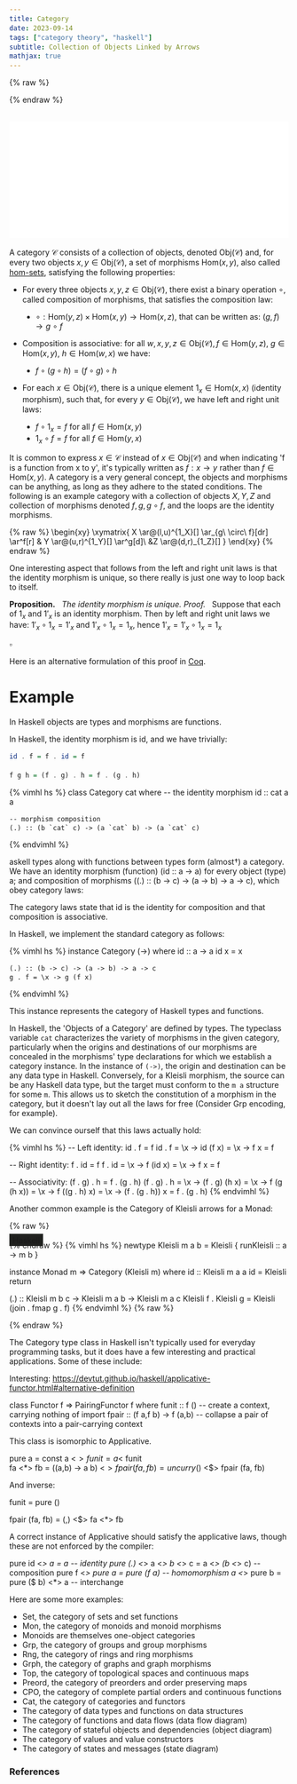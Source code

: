 ```yaml
---
title: Category
date: 2023-09-14
tags: ["category theory", "haskell"]
subtitle: Collection of Objects Linked by Arrows
mathjax: true
---
```



{% raw %}
<script>
  MathJax = {
    loader: {
      load: ['[custom]/xypic.js'],
      paths: {custom: 'https://beuke.org/js'}
    },
    tex: {
      packages: {'[+]': ['xypic']}
    }
  };
</script>

<script id="MathJax-script" async src="https://cdn.jsdelivr.net/npm/mathjax@3.1.4/es5/tex-chtml-full.js"></script>
<!-- <script id="MathJax-script" async src="https://cdn.jsdelivr.net/npm/mathjax@3.1.4/es5/tex-svg-full.js"></script> -->

<script>
window.addEventListener('load', function() {
   document.querySelectorAll("mjx-xypic-object").forEach( (x) => (x.style.color = "var(--darkreader-text--text"));
   document.querySelectorAll("mjx-math > mjx-xypic > svg > g").forEach(x => x.setAttribute("stroke", "var(--darkreader-text--text"))
})
</script>

<style>
<!-- li { -->
  <!-- list-style-type: none; -->
<!-- } -->
ul > li {
  list-style-type: disc;
}
.code-box {
    position: relative;
    padding-top: 12px;
    margin-top: -0.5rem;
}
.language-label {
    position: absolute;
    top: 0;
    left: 0;
    background-color: #20211f;
    padding: 2px 5px;
    border-color: rgb(59, 60, 58);
    border-top: 1px solid #393a38;
    border-right: 1px solid #393a38;
    border-left: 1px solid #393a38;
    font-size: 0.9rem;
    text-align: right; /* Aligns the text to the right */
}
</style>
{% endraw %}

<br>
<img src="/images/category.png" onclick="window.open(this.src)">
<!-- The source as dot is next to image. Compile with: dot -Tsvg typeclasses.dot -o typeclasses.svg -->
<br>

<!-- A category $\mathcal{C}$ is a quadruple $(\text{Obj}(\mathcal{C}), \text{Mor}(\mathcal{C}),\mu,1_\mathcal{C})$ consisting of a collection of objects $\text{Obj}(\mathcal{C})$, -->
<!-- For each pair of objects $A,B$, a set $\text{Hom}(A,B)$ of morphisms, also called [hom-sets](/hom-sets). -->

<!-- composition is associative: for each quadruple $a,b,c,d \in \text{Obj}(\mathcal{C})$ of objects, if $f \in HOM\ Mor?$ -->

A category $\mathcal{C}$ consists of a collection of objects, denoted $\text{Obj}(\mathcal{C})$ and, for every two objects $x, y \in \text{Obj}(\mathcal{C})$, a set of morphisms $\text{Hom}(x,y)$, also called [hom-sets](/hom-sets), satisfying the following properties:

* For every three objects $x,y,z \in \text{Obj}(\mathcal{C})$, there exist a binary operation $\circ$, called composition of morphisms, that satisfies the composition law:

  * $\circ : \text{Hom}(y,z) \times \text{Hom}(x,y) \rightarrow \text{Hom}(x,z)$, that can be written as: $(g,f) \rightarrow g\ \circ\ f$
    <!-- <li style="list-style-type: none;">Item 1</li> -->
    <!-- <li style="list-style-type: none;">Item 2</li> -->

* Composition is associative: for all $w,x,y,z \in \text{Obj}(\mathcal{C}), f \in \text{Hom}(y,z)$, $g \in \text{Hom}(x,y)$, $h \in \text{Hom}(w,x)$ we have:

    * $f \circ (g \circ h) = (f \circ g) \circ h$

* For each $x \in \text{Obj}(\mathcal{C})$, there is a unique element $1_{x} \in \text{Hom}(x,x)$ (identity morphism), such that, for every $y \in \text{Obj}(\mathcal{C})$, we have left and right unit laws:

    * $f \circ 1_{x} = f$ for all $f \in \text{Hom}(x, y)$
    * $1_{x} \circ f = f$ for all $f \in \text{Hom}(y,x)$

<!-- For each $x \in \text{Obj}(\mathcal{C})$, there is a unique element $1_{x} \in \text{Hom}(x,x)$ (identity morphism), such that for every pair $x,y \in \text{Obj}(\mathcal{C})$, if $f \in \text{Hom}(x,y)$, then we have left and right unit laws: -->

<!-- * $1_{y} \circ f = f = f \circ 1_{x}$ -->

It is common to express $x \in \mathcal{C}$ instead of $x \in \text{Obj}(\mathcal{C})$ and when indicating 'f is a function from x to y', it's typically written as $f: x \rightarrow y$ rather than $f \in \text{Hom}(x,y)$. A category is a very general concept, the objects and morphisms can be anything, as long as they adhere to the stated conditions. The following is an example category with a collection of objects $X, Y, Z$ and collection of morphisms denoted $f, g, g \circ f$, and the loops are the identity morphisms.

{% raw %}
\begin{xy}
	\xymatrix{
	X \ar@(l,u)^{1_X}[] \ar_{g\ \circ\ f}[dr] \ar^f[r] & Y \ar@(u,r)^{1_Y}[] \ar^g[d]\\
	&Z \ar@(d,r)_{1_Z}[]
	}
\end{xy}
{% endraw %}



One interesting aspect that follows from the left and right unit laws is that the identity morphism is unique, so there really is just one way to loop back to itself.
<div class="proof" >

**Proposition.** &nbsp; *The identity morphism is unique.*
*Proof.* &nbsp; Suppose that each of $1_{x}$ and $1'_{x}$ is an identity morphism. Then by left and right unit laws we have: $1'_{x} \circ 1_{x} = 1'_{x}$ and $1'_{x} \circ 1_{x} = 1_{x}$, hence $1'_{x} = 1'_{x} \circ 1_{x} = 1_{x}$
<div class="right">

$\pmb{\scriptstyle \square}$
</div> </div>

Here is an alternative formulation of this proof in [Coq](https://gist.github.com/madnight/f1d0f4d2d21b645549365056c4d4ae75).

<!-- Clean proof style -->
<!-- https://math.berkeley.edu/~wodzicki/253.F16/Cat.pdf -->

<!-- https://www.heldermann.de/SSPM/SSPM01/Chapter-3.pdf -->



<!-- Section Category. -->
<!--   Context `{Hom : Type -> Type -> Type}. -->

<!--   Class Category := { -->
<!--     id : forall {X}, Hom X X; -->
<!--     compose  : forall {X Y Z}, Hom X Y -> Hom Y Z -> Hom X Z; -->

<!--     (* Identity Laws *) -->
<!--     left_identity  : forall {X Y} (f: Hom X Y), -->
<!--       compose id f = f; -->
<!--     right_identity : forall {X Y} (f: Hom X Y), -->
<!--       compose f id = f; -->
<!--   }. -->

<!--   Variables X : Type. -->
<!--   Variables (id1 id2 : Hom X X). -->
<!--   Context `{C : @Category Hom}. -->

<!--   Hypothesis H1 : forall {Y} (f : Hom X Y), compose id1 f = f. -->
<!--   Hypothesis H2 : forall {Y} (f : Hom X Y), compose id2 f = f. -->

<!--   Theorem identity_unique : id1 = id2. -->
<!--   Proof. -->
<!--     specialize H1 with (f:=id1). -->
<!--     specialize H2 with (f:=id1). -->
<!--     rewrite <- H1 in H2. -->
<!--     exact H2. -->
<!--   Qed. -->

# Example

In Haskell objects are types and morphisms are functions.

 In Haskell, the identity morphism is id, and we have trivially:
```hs
id . f = f . id = f

f g h = (f . g) . h = f . (g . h)
```

{% vimhl hs %}
class Category cat where
    -- the identity morphism
    id :: cat a a

    -- morphism composition
    (.) :: (b `cat` c) -> (a `cat` b) -> (a `cat` c)
{% endvimhl %}

askell types along with functions between types form (almost†) a category. We have an identity morphism (function) (id :: a -> a) for every object (type) a; and composition of morphisms ((.) :: (b -> c) -> (a -> b) -> a -> c), which obey category laws:

The category laws state that id is the identity for composition and that composition is associative.

In Haskell, we implement the standard category as follows:



{% vimhl hs %}
instance Category (->) where
    id :: a -> a
    id x = x

    (.) :: (b -> c) -> (a -> b) -> a -> c
    g . f = \x -> g (f x)
{% endvimhl %}

This instance represents the category of Haskell types and functions.


In Haskell, the 'Objects of a Category' are defined by types. The typeclass variable `cat` characterizes the variety of morphisms in the given category, particularly when the origins and destinations of our morphisms are concealed in the morphisms' type declarations for which we establish a category instance. In the instance of `(->)`, the origin and destination can be any data type in Haskell. Conversely, for a Kleisli morphism, the source can be any Haskell data type, but the target must conform to the `m a` structure for some `m`. This allows us to sketch the constitution of a morphism in the category, but it doesn't lay out all the laws for free (Consider Grp encoding, for example).


We can convince ourself that this laws actually hold:

{% vimhl hs %}
-- Left identity: id . f = f
id . f
= \x -> id (f x)
= \x -> f x
= f

-- Right identity: f . id = f
f . id
= \x -> f (id x)
= \x -> f x
= f

-- Associativity: (f . g) . h = f . (g . h)
(f . g) . h
= \x -> (f . g) (h x)
= \x -> f (g (h x))
= \x -> f ((g . h) x)
= \x -> (f . (g . h)) x
= f . (g . h)
{% endvimhl %}

Another common example is the Category of Kleisli arrows for a Monad:

{% raw %} 
<div class="code-box">
<div class="language-label">Haskell</div>
{% endraw %}
{% vimhl hs %}
newtype Kleisli m a b = Kleisli {
  runKleisli :: a -> m b
}

instance Monad m => Category (Kleisli m) where
  id :: Kleisli m a a
  id = Kleisli return

  (.) :: Kleisli m b c -> Kleisli m a b -> Kleisli m a c
  Kleisli f . Kleisli g = Kleisli (join . fmap g . f)
{% endvimhl %}
{% raw %}
</div>
{% endraw %}


<!-- We usually call this category Hask. -->

<!-- https://hackage.haskell.org/package/base-4.6.0.1/docs/Control-Arrow.html -->
<!-- is category -->

<!-- The canonical example of a Category in Haskell is the function category: -->

<!-- Another common example is the Category of Kleisli arrows for a Monad: -->

The Category type class in Haskell isn't typically used for everyday programming tasks, but it does have a few interesting and practical applications. Some of these include:


Interesting:
https://devtut.github.io/haskell/applicative-functor.html#alternative-definition

class Functor f => PairingFunctor f where
  funit :: f ()                  -- create a context, carrying nothing of import
  fpair :: (f a,f b) -> f (a,b)  -- collapse a pair of contexts into a pair-carrying context


This class is isomorphic to Applicative.

pure a = const a <$> funit = a <$ funit  
fa <*> fb = (\(a,b) -> a b) <$> fpair (fa, fb) = uncurry ($) <$> fpair (fa, fb)

And inverse:


funit = pure ()

fpair (fa, fb) = (,) <$> fa <*> fb



A correct instance of Applicative should satisfy the applicative laws, though these are not enforced by the compiler:

pure id <*> a = a                              -- identity
pure (.) <*> a <*> b <*> c = a <*> (b <*> c)   -- composition
pure f <*> pure a = pure (f a)                 -- homomorphism
a <*> pure b = pure ($ b) <*> a                -- interchange

Here are some more examples:

* Set, the category of sets and set functions
* Mon, the category of monoids and monoid morphisms
* Monoids are themselves one-object categories
* Grp, the category of groups and group morphisms
* Rng, the category of rings and ring morphisms
* Grph, the category of graphs and graph morphisms
* Top, the category of topological spaces and continuous maps
* Preord, the category of preorders and order preserving maps
* CPO, the category of complete partial orders and continuous functions
* Cat, the category of categories and functors
* The category of data types and functions on data structures
* The category of functions and data flows (data flow diagram)
* The category of stateful objects and dependencies (object diagram)
* The category of values and value constructors
* The category of states and messages (state diagram)

### References

[^0]: The diagram displayed at the top of this post is a modified version of Brent Yorgey's [Typeclassopedia diagram](https://wiki.haskell.org/File:Typeclassopedia-diagram.png)
